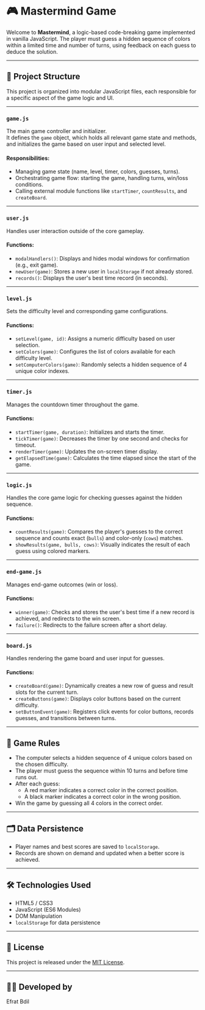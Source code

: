 # 🎮 Mastermind Game

Welcome to **Mastermind**, a logic-based code-breaking game implemented in vanilla JavaScript. The player must guess a hidden sequence of colors within a limited time and number of turns, using feedback on each guess to deduce the solution.

---

## 📁 Project Structure

This project is organized into modular JavaScript files, each responsible for a specific aspect of the game logic and UI.

---

### `game.js`
The main game controller and initializer.  
It defines the `game` object, which holds all relevant game state and methods, and initializes the game based on user input and selected level.

#### Responsibilities:
- Managing game state (name, level, timer, colors, guesses, turns).
- Orchestrating game flow: starting the game, handling turns, win/loss conditions.
- Calling external module functions like `startTimer`, `countResults`, and `createBoard`.

---

### `user.js`
Handles user interaction outside of the core gameplay.

#### Functions:
- `modalHandlers()`: Displays and hides modal windows for confirmation (e.g., exit game).
- `newUser(game)`: Stores a new user in `localStorage` if not already stored.
- `records()`: Displays the user's best time record (in seconds).

---

### `level.js`
Sets the difficulty level and corresponding game configurations.

#### Functions:
- `setLevel(game, id)`: Assigns a numeric difficulty based on user selection.
- `setColors(game)`: Configures the list of colors available for each difficulty level.
- `setComputerColors(game)`: Randomly selects a hidden sequence of 4 unique color indexes.

---

### `timer.js`
Manages the countdown timer throughout the game.

#### Functions:
- `startTimer(game, duration)`: Initializes and starts the timer.
- `tickTimer(game)`: Decreases the timer by one second and checks for timeout.
- `renderTimer(game)`: Updates the on-screen timer display.
- `getElapsedTime(game)`: Calculates the time elapsed since the start of the game.

---

### `logic.js`
Handles the core game logic for checking guesses against the hidden sequence.

#### Functions:
- `countResults(game)`: Compares the player's guesses to the correct sequence and counts exact (`bulls`) and color-only (`cows`) matches.
- `showResults(game, bulls, cows)`: Visually indicates the result of each guess using colored markers.

---

### `end-game.js`
Manages end-game outcomes (win or loss).

#### Functions:
- `winner(game)`: Checks and stores the user's best time if a new record is achieved, and redirects to the win screen.
- `failure()`: Redirects to the failure screen after a short delay.

---

### `board.js`
Handles rendering the game board and user input for guesses.

#### Functions:
- `createBoard(game)`: Dynamically creates a new row of guess and result slots for the current turn.
- `createButtons(game)`: Displays color buttons based on the current difficulty.
- `setButtonEvent(game)`: Registers click events for color buttons, records guesses, and transitions between turns.

---

## 🧠 Game Rules

- The computer selects a hidden sequence of 4 unique colors based on the chosen difficulty.
- The player must guess the sequence within 10 turns and before time runs out.
- After each guess:
  - A red marker indicates a correct color in the correct position.
  - A black marker indicates a correct color in the wrong position.
- Win the game by guessing all 4 colors in the correct order.

---

## 🗂 Data Persistence

- Player names and best scores are saved to `localStorage`.
- Records are shown on demand and updated when a better score is achieved.

---

## 🛠 Technologies Used

- HTML5 / CSS3
- JavaScript (ES6 Modules)
- DOM Manipulation
- `localStorage` for data persistence

---

## 📄 License

This project is released under the [MIT License](LICENSE).

---

## 👩‍💻 Developed by

Efrat Bdil
